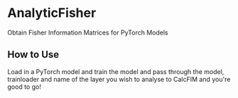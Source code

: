 # AnalyticFisher
Obtain Fisher Information Matrices for PyTorch Models

## How to Use
Load in a PyTorch model and train the model and pass through the model, trainloader and name of the layer you wish to analyse to CalcFIM and you're good to go!
